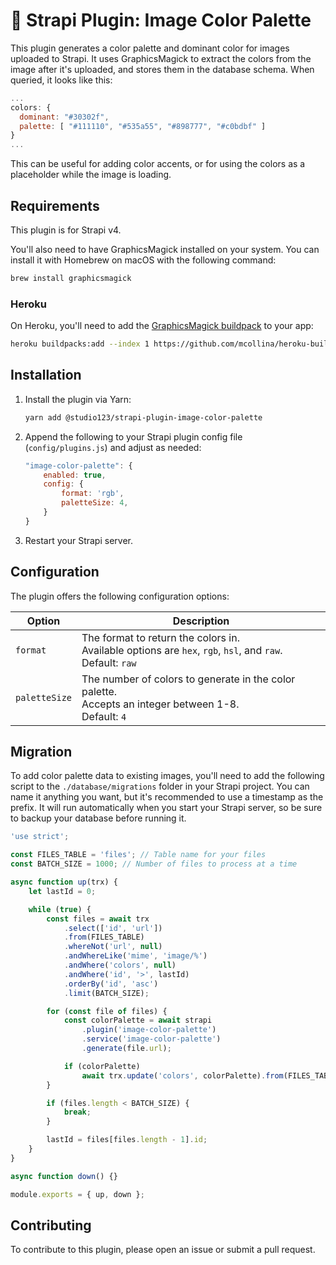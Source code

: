 # 🎨 Strapi Plugin: Image Color Palette

This plugin generates a color palette and dominant color for images uploaded to Strapi. It uses GraphicsMagick to extract the colors from the image after it's uploaded, and stores them in the database schema. When queried, it looks like this:

```javascript
...
colors: {
  dominant: "#30302f",
  palette: [ "#111110", "#535a55", "#898777", "#c0bdbf" ]
}
...
```

This can be useful for adding color accents, or for using the colors as a placeholder while the image is loading.

## Requirements

This plugin is for Strapi v4.

You'll also need to have GraphicsMagick installed on your system. You can install it with Homebrew on macOS with the following command:

```bash
brew install graphicsmagick
```

### Heroku

On Heroku, you'll need to add the [GraphicsMagick buildpack](https://github.com/mcollina/heroku-buildpack-graphicsmagick) to your app:

```bash
heroku buildpacks:add --index 1 https://github.com/mcollina/heroku-buildpack-graphicsmagick.git
```

## Installation

1. Install the plugin via Yarn:

    ```bash
    yarn add @studio123/strapi-plugin-image-color-palette
    ```

2. Append the following to your Strapi plugin config file (`config/plugins.js`) and adjust as needed:

    ```javascript
    "image-color-palette": {
        enabled: true,
        config: {
            format: 'rgb',
            paletteSize: 4,
        }
    }
    ```

3. Restart your Strapi server.

## Configuration
The plugin offers the following configuration options:

| Option        | Description                                                                                                       |
|---------------|-------------------------------------------------------------------------------------------------------------------|
| `format`      | The format to return the colors in.<br/>Available options are `hex`, `rgb`, `hsl`, and `raw`.<br/>Default: `raw` |
| `paletteSize` | The number of colors to generate in the color palette.<br/>Accepts an integer between 1-8.<br/>Default: `4`     |

## Migration
To add color palette data to existing images, you'll need to add the following script to the `./database/migrations` folder in your Strapi project. You can name it anything you want, but it's recommended to use a timestamp as the prefix. It will run automatically when you start your Strapi server, so be sure to backup your database before running it.

```javascript
'use strict';

const FILES_TABLE = 'files'; // Table name for your files
const BATCH_SIZE = 1000; // Number of files to process at a time

async function up(trx) {
    let lastId = 0;

    while (true) {
        const files = await trx
            .select(['id', 'url'])
            .from(FILES_TABLE)
            .whereNot('url', null)
            .andWhereLike('mime', 'image/%')
            .andWhere('colors', null)
            .andWhere('id', '>', lastId)
            .orderBy('id', 'asc')
            .limit(BATCH_SIZE);

        for (const file of files) {
            const colorPalette = await strapi
                .plugin('image-color-palette')
                .service('image-color-palette')
                .generate(file.url);

            if (colorPalette)
                await trx.update('colors', colorPalette).from(FILES_TABLE).where('id', file.id);
        }

        if (files.length < BATCH_SIZE) {
            break;
        }

        lastId = files[files.length - 1].id;
    }
}

async function down() {}

module.exports = { up, down };
```

## Contributing
To contribute to this plugin, please open an issue or submit a pull request.